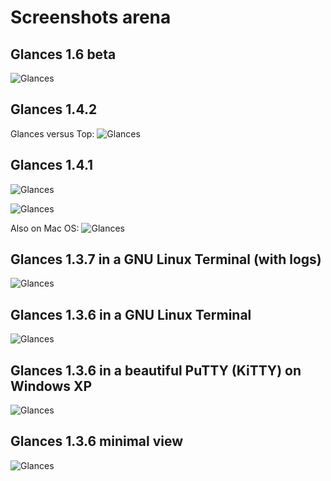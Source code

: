 # Screenshots arena

## Glances 1.6 beta

![Glances](http://www.nicolargo.com/blogdata/glances-1.6b.jpg)

## Glances 1.4.2

Glances versus Top:
![Glances](https://dl.dropbox.com/u/1112933/glances-vs-top.png)

## Glances 1.4.1 

![Glances](https://github.com/nicolargo/glances/raw/master/screenshot.png)

![Glances](https://github.com/nicolargo/glances/raw/master/screenshot-wide.png)

Also on Mac OS:
![Glances](http://farm8.staticflickr.com/7260/7657428486_426bd4d2cf_z.jpg)

## Glances 1.3.7 in a GNU Linux Terminal (with logs)

![Glances](http://farm8.staticflickr.com/7157/6797556873_8707712ba1.jpg)

## Glances 1.3.6 in a GNU Linux Terminal

![Glances](http://farm8.staticflickr.com/7008/6749129531_006b870ec1.jpg)

## Glances 1.3.6 in a beautiful PuTTY (KiTTY) on Windows XP

![Glances](http://farm8.staticflickr.com/7146/6749129427_14e2e446de.jpg)

## Glances 1.3.6 minimal view

![Glances](http://farm8.staticflickr.com/7161/6749190245_acc7d0e97c.jpg)